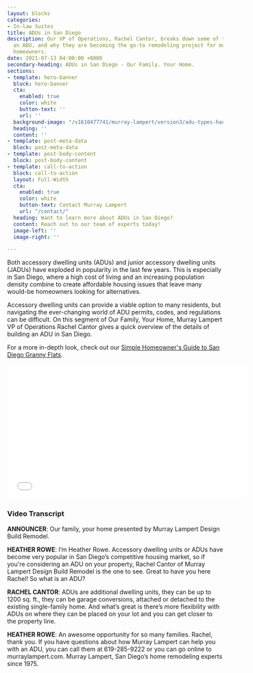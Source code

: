 ```yaml
---
layout: blocks
categories:
- In-law Suites
title: ADUs in San Diego
description: Our VP of Operations, Rachel Cantor, breaks down some of the basics of
  an ADU, and why they are becoming the go-to remodeling project for many San Diego
  homeowners.
date: 2021-07-13 04:00:00 +0000
secondary-heading: ADUs in San Diego - Our Family. Your Home.
sections:
- template: hero-banner
  block: hero-banner
  cta:
    enabled: true
    color: white
    button-text: ''
    url: ''
  background-image: "/v1610477741/murray-lampert/version3/adu-types-hausable.png"
  heading: ''
  content: ''
- template: post-meta-data
  block: post-meta-data
- template: post-body-content
  block: post-body-content
- template: call-to-action
  block: call-to-action
  layout: Full-Width
  cta:
    enabled: true
    color: white
    button-text: Contact Murray Lampert
    url: "/contact/"
  heading: Want to learn more about ADUs in San Diego?
  content: Reach out to our team of experts today!
  image-left: ''
  image-right: ''

---
```

Both accessory dwelling units (ADUs) and junior accessory dwelling units (JADUs) have exploded in popularity in the last few years. This is especially in San Diego, where a high cost of living and an increasing population density combine to create affordable housing issues that leave many would-be homeowners looking for alternatives.

Accessory dwelling units can provide a viable option to many residents, but navigating the ever-changing world of ADU permits, codes, and regulations can be difficult. On this segment of Our Family, Your Home, Murray Lampert VP of Operations Rachel Cantor gives a quick overview of the details of building an ADU in San Diego.

For a more in-depth look, check out our [Simple Homeowner's Guide to San Diego Granny Flats](https://murraylampert.com/simple-homeowners-guide-to-san-diego-granny-flats/).

<iframe width="560" height="315" src="[https://www.youtube.com/embed/-uXcazSThBo](https://www.youtube.com/embed/-uXcazSThBo "https://www.youtube.com/embed/-uXcazSThBo")" title="ADU's in San Diego | Murray Lampert" frameborder="0" allow="accelerometer; autoplay; clipboard-write; encrypted-media; gyroscope; picture-in-picture" allowfullscreen></iframe>

### Video Transcript

**ANNOUNCER**: Our family, your home presented by Murray Lampert Design Build Remodel.

**HEATHER ROWE**: I’m Heather Rowe. Accessory dwelling units or ADUs have become very popular in San Diego’s competitive housing market, so if you're considering an ADU on your property, Rachel Cantor of Murray Lampert Design Build Remodel is the one to see. Great to have you here Rachel! So what is an ADU?

**RACHEL CANTOR**: ADUs are additional dwelling units, they can be up to 1200 sq. ft., they can be garage conversions, attached or detached to the existing single-family home. And what’s great is there’s more flexibility with ADUs on where they can be placed on your lot and you can get closer to the property line.

**HEATHER ROWE**: An awesome opportunity for so many families. Rachel, thank you. If you have questions about how Murray Lampert can help you with an ADU, you can call them at 619-285-9222 or you can go online to murraylampert.com. Murray Lampert, San Diego’s home remodeling experts since 1975.